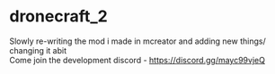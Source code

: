 # dronecraft_2

Slowly re-writing the mod i made in mcreator and adding new things/ changing it abit \
Come join the development discord - https://discord.gg/mayc99vjeQ
